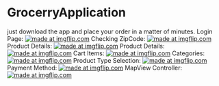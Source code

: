 # GrocerryApplication
just download the app and place your order in a matter of minutes.
Login Page: 
<a href="https://imgflip.com/i/3pjctv"><img src="https://i.imgflip.com/3pjctv.jpg" title="made at imgflip.com"/></a>
Checking ZipCode: 
<a href="https://imgflip.com/i/3pje50"><img src="https://i.imgflip.com/3pje50.jpg" title="made at imgflip.com"/></a>
Product Details:
<a href="https://imgflip.com/i/3pjcvs"><img src="https://i.imgflip.com/3pjcvs.jpg" title="made at imgflip.com"/></a>
Product Details: 
<a href="https://imgflip.com/i/3pjcxc"><img src="https://i.imgflip.com/3pjcxc.jpg" title="made at imgflip.com"/></a>
Cart Items: 
<a href="https://imgflip.com/i/3pjd5a"><img src="https://i.imgflip.com/3pjd5a.jpg" title="made at imgflip.com"/></a>
Categories: 
<a href="https://imgflip.com/i/3pjd6s"><img src="https://i.imgflip.com/3pjd6s.jpg" title="made at imgflip.com"/></a>
Product Type Selection: 
<a href="https://imgflip.com/i/3pjde4"><img src="https://i.imgflip.com/3pjde4.jpg" title="made at imgflip.com"/></a>
Payment Method: 
<a href="https://imgflip.com/i/3pje1g"><img src="https://i.imgflip.com/3pje1g.jpg" title="made at imgflip.com"/></a>
MapView Controller: 
<a href="https://imgflip.com/i/3pje31"><img src="https://i.imgflip.com/3pje31.jpg" title="made at imgflip.com"/></a>
